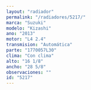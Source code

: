```yaml
---
layout: "radiador"
permalink: "/radiadores/5217/"
marca: "Suzuki"
modelo: "Kizashi"
ano: "2013"
motor: "L4 2.4"
transmision: "Automática"
parte: "1770057L30"
clima: "Con clima"
alto: "16 1/8"
ancho: "28 5/8"
observaciones: ""
id: "5217"
---
```


